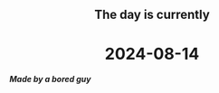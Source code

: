<h2 align=center>The day is currently</h2>
<h1 align=center><!--TIME BEGIN-->2024-08-14<!--TIME END--></h1>
<h5>Made by a bored guy</h5>
